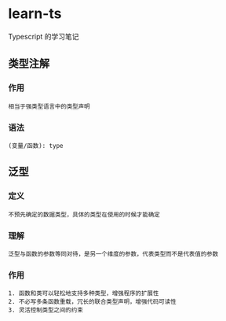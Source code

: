 # learn-ts
Typescript 的学习笔记
## 类型注解
### 作用
    相当于强类型语言中的类型声明
### 语法
    (变量/函数): type
## 泛型
### 定义
    不预先确定的数据类型，具体的类型在使用的时候才能确定
### 理解
    泛型与函数的参数等同对待，是另一个维度的参数，代表类型而不是代表值的参数
### 作用
    1. 函数和类可以轻松地支持多种类型，增强程序的扩展性
    2. 不必写多条函数重载，冗长的联合类型声明，增强代码可读性
    3. 灵活控制类型之间的约束